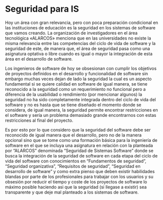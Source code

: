 # Seguridad para IS

Hoy un área con gran relevancia, pero con poca preparación condicional en las instituciones de educación es la seguridad en los sistemas de software que vamos creando. La organización de investigadores en el área tecnológica «ALARCOS» menciona que en las universidades no existe la misma relevancia entre las competencias del ciclo de vida de software y la seguridad de este, de manera que, el área de seguridad pasa como una asignatura optativa o libre cuando es igual o mayor la integración de esta área en el desarrollo de software.

Los ingenieros de software de hoy se obsesionan con cumplir los objetivos de proyectos definidos en el desarrollo y funcionalidad de software sin embargo muchas veces dejan de lado la seguridad la cual es un aspecto fundamental si se quiere calidad en software de igual manera, se tiene reconocido a la seguridad como un requerimiento no funcional pero a diferencia de la usabilidad o rendimiento (por mencionar algunos) la seguridad no ha sido completamente integrada dentro del ciclo de vida del software y no es hasta que se tiene diseñado el momento donde se considera, de igual manera, la seguridad permite encontrar restricciones en el software y sería un problema demasiado grande encontrarnos con estas restricciones al final del proyecto.

Es por esto por lo que considero que la seguridad del software debe ser reconocido de igual manera que el desarrollo, pero no de la manera opcional sino que se tome como una formación básica para la ingeniería de software en el que se incluya una asignatura en relación con la planteada por “ALARCOS” denominada “Seguridad de Sistemas Software” donde se busca la integración de la seguridad de software en cada etapa del ciclo de vida del software con conocimientos en “Fundamentos de seguridad”, “Seguridad organizativa”, “Requisitos de seguridad”, “Seguridad en desarrollo de software” y como extra pienso que deben existir habilidades blandas por parte de los profesionales para trabajar con los usuarios y su obsesión por reducir el tiempo y coste de los proyectos de software lo máximo posible haciendo asi que la seguridad (si llegase a existir) sea transparente y que deje mal planteado a los sistemas de software.

